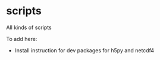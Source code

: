 scripts
=======

All kinds of scripts

To add here:

- Install instruction for dev packages for h5py and netcdf4
